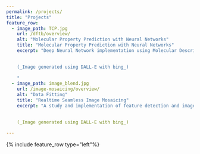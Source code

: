 ```yaml
---
permalink: /projects/
title: "Projects"
feature_row:
  - image_path: TCP.jpg
    url: /dftb/overview/
    alt: "Molecular Property Prediction with Neural Networks"
    title: "Molecular Property Prediction with Neural Networks"
    excerpt: "Deep Neural Network implementation using Molecular Descriptors and output of Density Functional Tight Binding Method to predict various properties of molecules. This property prediction is otherwise very computationally intensive if done via quantum-chemical simulations.
    

    (_Image generated using DALL-E with bing_)
    
    "
  - image_path: image_blend.jpg
    url: /image-mosaicing/overview/
    alt: "Data Fitting"
    title: "Realtime Seamless Image Mosaicing"
    excerpt: "A study and implementation of feature detection and image-mosaicing algorithms to seamlessly blend multiple images in Realtime"
    

    (_Image generated using DALL-E with bing_)
    
---
```

{% include feature_row type="left"%}